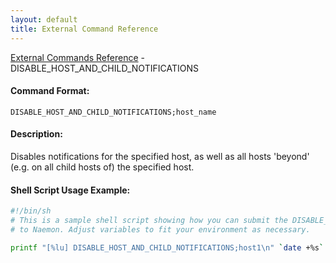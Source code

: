 ```yaml
---
layout: default
title: External Command Reference
---
```


<!--
************************************************
* AUTO GENERATED PAGE - USE ./update SCRIPT
************************************************
-->

<span class="glyphicon glyphicon-arrow-up"></span><a href="index.html"> External Commands Reference</a> - DISABLE_HOST_AND_CHILD_NOTIFICATIONS<br>

#### Command Format:

`DISABLE_HOST_AND_CHILD_NOTIFICATIONS;host_name`

#### Description:

Disables notifications for the specified host, as well as all hosts 'beyond' (e.g. on all child hosts of) the specified host.

#### Shell Script Usage Example:

```sh
#!/bin/sh
# This is a sample shell script showing how you can submit the DISABLE_HOST_AND_CHILD_NOTIFICATIONS command
# to Naemon. Adjust variables to fit your environment as necessary.

printf "[%lu] DISABLE_HOST_AND_CHILD_NOTIFICATIONS;host1\n" `date +%s` > /var/lib/naemon/naemon.cmd
```
